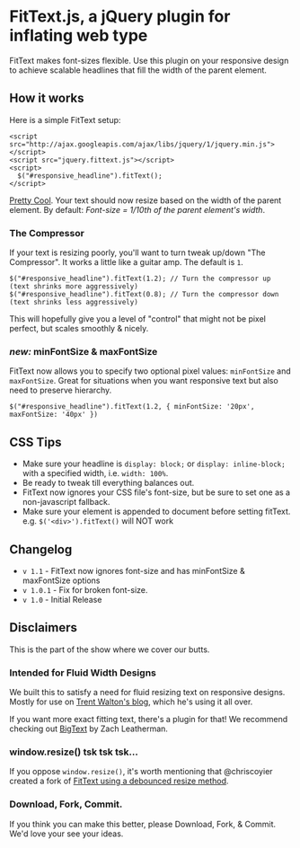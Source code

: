 # FitText.js, a jQuery plugin for inflating web type
FitText makes font-sizes flexible. Use this plugin on your responsive design to achieve scalable headlines that fill the width of the parent element.

## How it works
Here is a simple FitText setup:

    <script src="http://ajax.googleapis.com/ajax/libs/jquery/1/jquery.min.js"></script>
   	<script src="jquery.fittext.js"></script>
   	<script>
      $("#responsive_headline").fitText();
    </script>

[Pretty Cool](http://www.hulu.com/watch/194733/saturday-night-live-miley-cyrus-show). Your text should now resize based on the width of the parent element. By default: *Font-size = 1/10th of the parent element's width*.

### The Compressor
If your text is resizing poorly, you'll want to turn tweak up/down "The Compressor". It works a little like a guitar amp. The default is `1`.

    $("#responsive_headline").fitText(1.2); // Turn the compressor up   (text shrinks more aggressively)
    $("#responsive_headline").fitText(0.8); // Turn the compressor down (text shrinks less aggressively)
    
This will hopefully give you a level of "control" that might not be pixel perfect, but scales smoothly & nicely.

### _new:_ minFontSize & maxFontSize
FitText now allows you to specify two optional pixel values: `minFontSize` and `maxFontSize`. Great for situations when you want responsive text but also need to preserve hierarchy.

    $("#responsive_headline").fitText(1.2, { minFontSize: '20px', maxFontSize: '40px' })

## CSS Tips

* Make sure your headline is `display: block;` or 	`display: inline-block;` with a specified width, i.e. `width: 100%`. 
* Be ready to tweak till everything balances out.
* FitText now ignores your CSS file's font-size, but be sure to set one as a non-javascript fallback.
* Make sure your element is appended to document before setting fitText. e.g. `$('<div>').fitText()` will NOT work

## Changelog
* `v 1.1` - FitText now ignores font-size and has minFontSize & maxFontSize options
* `v 1.0.1` - Fix for broken font-size.
* `v 1.0` - Initial Release

## Disclaimers
This is the part of the show where we cover our butts.

### Intended for Fluid Width Designs
We built this to satisfy a need for fluid resizing text on responsive designs. Mostly for use on [Trent Walton's blog](http://trentwalton.com), which he's using it all over. 

If you want more exact fitting text, there's a plugin for that! We recommend checking out [BigText](https://github.com/zachleat/BigText) by Zach Leatherman.

### window.resize() tsk tsk tsk...
If you oppose `window.resize()`, it's worth mentioning that @chriscoyier created a fork of [FitText using a debounced resize method](https://github.com/chriscoyier/FitText.js). 

### Download, Fork, Commit.
If you think you can make this better, please Download, Fork, & Commit. We'd love your see your ideas.
